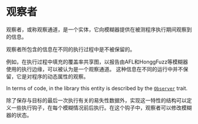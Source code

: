# 观察者

观察者，或称观察通道，是一个实体，它向模糊器提供在被测程序执行期间观察到的信息。

观察者所包含的信息在不同的执行过程中是不被保留的。

例如，在执行过程中填充的覆盖率共享图，以报告由AFL和HonggFuzz等模糊器使用的执行边缘，可以被认为是一个观察通道。
这种信息在不同的运行中并不保留，它是对程序的动态属性的观察。

In terms of code, in the library this entity is described by the [`Observer`](https://docs.rs/libafl/0/libafl/observers/trait.Observer.html) trait.

除了保存与目标的最后一次执行有关的易失性数据外，实现这一特性的结构可以定义一些执行钩子，在每个模糊情况前后执行。在这个钩子中，观察者可以修改模糊器的状态。
